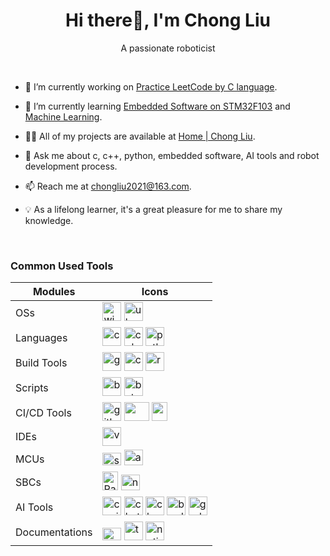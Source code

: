 <h1 align="center">Hi there👋, I'm Chong Liu</h1>
<p align="center">A passionate roboticist</p>

<br>

- 🔭 I’m currently working on [Practice LeetCode by C language](https://github.com/ImChong/Practice_LeetCode_C).

- 🌱 I’m currently learning [Embedded Software on STM32F103](https://github.com/ImChong/Practice_Embedfire_Stm32f103) and [Machine Learning](https://www.youtube.com/watch?v=h2FDq3agImI).

- 👨‍💻 All of my projects are available at [Home | Chong Liu](https://chongliu.notion.site/chongliu/Home-Chong-Liu-0b1322f796a4448eae47f8772d130ade).

- 💬 Ask me about c, c++, python, embedded software, AI tools and robot development process.

- 📫 Reach me at <chongliu2021@163.com>.

- 💡 As a lifelong learner, it's a great pleasure for me to share my knowledge.

<br>

### Common Used Tools

| Modules | Icons |
| ----------- | ------- |
| OSs | <a href="https://www.microsoft.com/software-download/windows11" target="_blank"><img src="https://upload.wikimedia.org/wikipedia/commons/thumb/2/25/Microsoft_icon.svg/512px-Microsoft_icon.svg.png?20220610071042" alt="windows" width="30" height="30"/></a> <a href="https://ubuntu.com/" target="_blank"><img src="https://upload.wikimedia.org/wikipedia/commons/thumb/a/ab/Logo-ubuntu_cof-orange-hex.svg/285px-Logo-ubuntu_cof-orange-hex.svg.png?20130511162351" alt="ubuntu" width="30" height="30"/></a> |
| Languages | <a href="https://www.cprogramming.com/" target="_blank"><img src="https://upload.wikimedia.org/wikipedia/commons/1/18/C_Programming_Language.svg" alt="c" width="30" height="30"/></a> <a href="https://www.w3schools.com/cpp/" target="_blank"><img src="https://upload.wikimedia.org/wikipedia/commons/3/32/C%2B%2B_logo.png" alt="cplusplus" width="30" height="30"/></a> <a href="https://www.python.org" target="_blank"><img src="https://upload.wikimedia.org/wikipedia/commons/thumb/c/c3/Python-logo-notext.svg/115px-Python-logo-notext.svg.png" alt="python" width="30" height="30"/></a> |
| Build Tools | <a href="https://gcc.gnu.org/" target="_blank"><img src="https://upload.wikimedia.org/wikipedia/commons/thumb/a/af/GNU_Compiler_Collection_logo.svg/508px-GNU_Compiler_Collection_logo.svg.png" alt="gcc" width="30" height="30"/></a> <a href="https://cmake.org/" target="_blank"><img src="https://upload.wikimedia.org/wikipedia/commons/thumb/1/13/Cmake.svg/64px-Cmake.svg.png" alt="cmake" width="30" height="30"/></a> <a href="https://www.ros.org/" target="_blank"><img src="https://upload.wikimedia.org/wikipedia/commons/thumb/1/15/Robot_Operating_System_logo.svg/600px-Robot_Operating_System_logo.svg.png?20170325195234" alt="ros" width="30" height="30"/></a> |
| Scripts | <a href="https://www.gnu.org/software/bash/" target="_blank"><img src="https://upload.wikimedia.org/wikipedia/commons/thumb/4/4b/Bash_Logo_Colored.svg/512px-Bash_Logo_Colored.svg.png?20180723054350" alt="bash" width="30" height="30"/></a> <a href="https://www.tutorialspoint.com/batch_script/batch_script_files.htm" target="_blank"><img src="https://upload.wikimedia.org/wikipedia/en/thumb/7/7c/Batch_file_icon.png/64px-Batch_file_icon.png" alt="batch" width="30" height="30"/></a> |
| CI/CD Tools | <a href="https://github.com/features/actions" target="_blank"><img src="https://avatars.githubusercontent.com/u/44036562?s=200&v=4" alt="github_actions" width="30" height="30"/></a> <a href="https://www.docker.com/" target="_blank"><img src="https://upload.wikimedia.org/wikipedia/commons/e/ea/Docker_%28container_engine%29_logo_%28cropped%29.png" width="40" height="30"/></a> <a href="https://www.jenkins.io/" target="_blank"><img src="https://upload.wikimedia.org/wikipedia/commons/thumb/e/e9/Jenkins_logo.svg/226px-Jenkins_logo.svg.png?20120629215426" width="25" height="30"/></a> |
| IDEs | <a href="https://code.visualstudio.com/" target="_blank"><img src="https://upload.wikimedia.org/wikipedia/commons/9/9a/Visual_Studio_Code_1.35_icon.svg" alt="vscode" width="30" height="30"/></a> |
| MCUs | <a href="https://www.st.com/content/st_com/en.html" target="_blank"><img src="https://upload.wikimedia.org/wikipedia/commons/thumb/1/17/STMicroelectronics-Logo.svg/744px-STMicroelectronics-Logo.svg.png?20150525101621" alt="st" width="30" height="20"/></a> <a href="https://www.arduino.cc/" target="_blank"><img src="https://upload.wikimedia.org/wikipedia/commons/thumb/e/e0/ArduinoLogo_%C2%AE.svg/512px-ArduinoLogo_%C2%AE.svg.png?20171130102122" alt="arduino" width="30" height="25"/></a> |
| SBCs | <a href="https://www.raspberrypi.com/" target="_blank"><img src="https://upload.wikimedia.org/wikipedia/en/thumb/c/cb/Raspberry_Pi_Logo.svg/100px-Raspberry_Pi_Logo.svg.png" alt="Raspberry_Pi" width="25" height="30"/></a> <a href="https://developer.nvidia.com/embedded/jetson-nano-developer-kit" target="_blank"><img src="https://upload.wikimedia.org/wikipedia/sco/thumb/2/21/Nvidia_logo.svg/351px-Nvidia_logo.svg.png?20150924223142" alt="nvidia" width="30" height="25"/></a> |
| AI Tools | <a href="https://github.com/features/copilot" target="_blank"><img src="https://github.gallerycdn.vsassets.io/extensions/github/copilot/1.139.579/1701447163839/Microsoft.VisualStudio.Services.Icons.Default" alt="copilot" width="30" height="30"/></a> <a href="https://chat.openai.com/" target="_blank"><img src="https://uxwing.com/wp-content/themes/uxwing/download/brands-and-social-media/chatgpt-icon.png" alt="chatgpt" width="30" height="30"/></a> <a href="https://claude.ai/login?returnTo=%2F" target="_blank"><img src="https://uxwing.com/wp-content/themes/uxwing/download/brands-and-social-media/claude-ai-icon.png" alt="claude" width="30" height="30"/></a> <a href="https://bard.google.com/" target="_blank"><img src="https://uxwing.com/wp-content/themes/uxwing/download/brands-and-social-media/google-bard-icon.png" alt="bard" width="30" height="30"/></a> <a href="https://grok.x.ai/" target="_blank"><img src="https://grok.x.ai/_next/static/media/inverse_xai_logo_5.adf38dfd.svg" alt="grok" width="30" height="30"/></a> |
| Documentations | <a href="https://www.markdownguide.org/" target="_blank"><img src="https://upload.wikimedia.org/wikipedia/commons/thumb/4/48/Markdown-mark.svg/208px-Markdown-mark.svg.png" alt="markdown" width="30" height="20"/></a> <a href="https://typora.io/" target="_blank"><img src="https://typora.io/img/favicon-64.png" alt="typora" width="30" height="30"/></a> <a href="https://www.notion.so/" target="_blank"><img src="https://upload.wikimedia.org/wikipedia/commons/thumb/e/e9/Notion-logo.svg/100px-Notion-logo.svg.png" alt="notion" width="30" height="30"/></a> |
